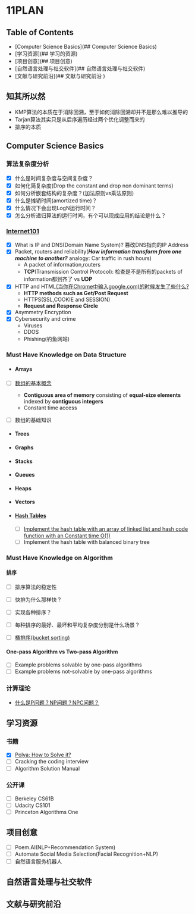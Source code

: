 # 11PLAN

## Table of Contents

- [Computer Science Basics](## Computer Science Basics)
- [学习资源](## 学习的资源)
- [项目创意](## 项目创意)
- [自然语言处理与社交软件](## 自然语言处理与社交软件)
- [文献与研究前沿](## 文献与研究前沿 )


## 知其所以然

+ KMP算法的本质在于消除回溯，至于如何消除回溯却并不是那么难以推导的
+ Tarjan算法其实只是从后序遍历经过两个优化调整而来的
+ 排序的本质

## Computer Science Basics

### 算法复杂度分析

  - [x] 什么是时间复杂度与空间复杂度？
  - [x] 如何化简复杂度(Drop the constant and drop non dominant terms)
  - [x] 如何分析嵌套结构的复杂度？(加法原则vs乘法原则)
  - [x] 什么是摊销时间(amortized time)？
  - [x] 什么情况下会出现LogN运行时间？
  - [x] 怎么分析递归算法的运行时间，有个可以现成应用的结论是什么？

### [Internet101](https://www.khanacademy.org/computing/computer-science/internet-intro)
  - [x] What is IP and DNS(Domain Name System)? 篡改DNS指向的IP Address
  - [x] Packet, routers and reliability(***How information transform from one machine to another?*** analogy: Car traffic in rush hours)
     + A packet of information,routers
     + **TCP**(Transmission Control Protocol): 检查是不是所有的packets of information都到齐了 vs **UDP**
  - [x] HTTP and HTML[(当你在Chrome中输入google.com)的时候发生了些什么?](https://www.khanacademy.org/computing/computer-science/internet-intro/internet-works-intro/v/the-internet-http-and-html)
     + **HTTP methods such as Get/Post Request**
     + HTTPS(SSL,COOKIE and SESSION)
     + **Request and Response Circle**
  - [x] Asymmetry Encryption
  - [x] Cybersecurity and crime
     + Viruses
     + DDOS
     + Phishing(钓鱼网站)

### Must Have Knowledge on Data Structure

+ #### Arrays

+ [ ] [数组的基本概念](https://www.coursera.org/learn/data-structures/lecture/OsBSF/arrays)

  + **Contiguous area of memory** consisting of **equal-size elements** indexed by **contiguous integers**
  + Constant time access

+ [ ] 数组的基础知识

+ #### Trees

+ #### Graphs

+ #### Stacks

+ #### Queues

+ #### Heaps

+ #### Vectors

+ #### [Hash Tables](https://www.youtube.com/watch?v=0M_kIqhwbFo&list=PLUl4u3cNGP61Oq3tWYp6V_F-5jb5L2iHb&index=8)

  - [ ] [Implement the hash table with an array of linked list and hash code function with an Constant time O(1)](https://github.com/chenxu10/cs-study/blob/master/Implementing_Dictionary.ipynb)
  - [ ] Implement the hash table with balanced binary tree

### Must Have Knowledge on Algorithm

#### 排序

- [ ] 排序算法的稳定性
- [ ] 快排为什么那样快？
- [ ] 实现各种排序？
- [ ] 每种排序的最好、最坏和平均复杂度分别是什么场景？
- [ ] [桶排序(bucket sorting)](https://www.youtube.com/watch?v=VuXbEb5ywrU)


#### One-pass Algorithm vs Two-pass Algorithm

- [ ] Example problems solvable by one-pass algorithms
- [ ] Example problems not-solvable by one-pass algorithms

### 计算理论

+ [什么是P问题？NP问题？NPC问题？](http://www.matrix67.com/blog/archives/105)

## 学习资源

### 书籍

- [x] [Polya: How to Solve it?](https://math.berkeley.edu/~gmelvin/polya.pdf) 
- [ ] Cracking the coding interview
- [ ] Algorithm Solution Manual

### 公开课

- [ ] Berkeley CS61B
- [ ] Udacity CS101
- [ ] Princeton Algorithms One

## 项目创意

- [ ] Poem.AI(NLP+Recommendation System)
- [ ] Automate Social Media Selection(Facial Recognition+NLP)
- [ ] 自然语言服务机器人

## 自然语言处理与社交软件

## 文献与研究前沿